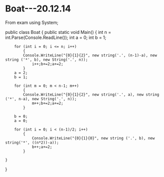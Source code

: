 # Boat---20.12.14
From exam
using System;
					
public class Boat
{
	public static void Main()
	{
		int n = int.Parse(Console.ReadLine());
		int a = 0;
		int b = 1;
		
		
		for (int i = 0; i <= n; i++)
			{
			Console.WriteLine("{0}{1}{2}", new string('.', (n-1)-a), new string ('*', b), new String('.', n));
				i++;b+=2;a+=2;
			}
		a = 2;
		b = 1;
					
		for (int m = 0; m < n-1; m++)
			{
			Console.WriteLine("{0}{1}{2}", new string('.', a), new string ('*', n-a), new String('.', n));
				m++;b+=2;a+=2;
			}
		
		b = 0;
		a = 0;
				
		for (int i = 0; i < (n-1)/2; i++)
			{
				Console.WriteLine("{0}{1}{0}", new string ('.', b), new string('*', ((n*2))-a));
				b++;a+=2;
			}
			
	}
}
